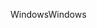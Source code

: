<span data-ttu-id="f3df2-101">Windows</span><span class="sxs-lookup"><span data-stu-id="f3df2-101">Windows</span></span>